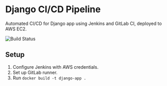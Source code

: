 # Django CI/CD Pipeline
Automated CI/CD for Django app using Jenkins and GitLab CI, deployed to AWS EC2.

![Build Status](https://img.shields.io/badge/build-passing-green)
## Setup
1. Configure Jenkins with AWS credentials.
2. Set up GitLab runner.
3. Run `docker build -t django-app .`
